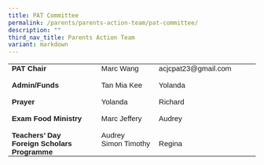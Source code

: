 ```yaml
---
title: PAT Committee
permalink: /parents/parents-action-team/pat-committee/
description: ""
third_nav_title: Parents Action Team
variant: markdown
---
```

<table style="border-collapse:collapse;border:none;">
    <tbody>
        <tr>
            <td style="width: 179.75pt;padding: 0in 5.4pt;vertical-align: top;">
                <p style="margin-top:0in;margin-right:0in;margin-bottom:0in;margin-left:0in;text-align:left;line-height:normal;font-size:15px;font-family:&quot;Arial&quot;,sans-serif;"><strong>PAT Chair</strong></p>
            </td>
            <td style="width: 113.5pt;padding: 0in 5.4pt;vertical-align: top;">
                <p style="margin-top:0in;margin-right:0in;margin-bottom:0in;margin-left:0in;text-align:left;line-height:normal;font-size:15px;font-family:&quot;Arial&quot;,sans-serif;">Marc Wang</p>
            </td>
            <td style="width: 174.25pt;padding: 0in 5.4pt;vertical-align: top;">
                <p style="margin-top:0in;margin-right:0in;margin-bottom:0in;margin-left:0in;text-align:left;line-height:normal;font-size:15px;font-family:&quot;Arial&quot;,sans-serif;">acjcpat23@gmail.com</p>
                <p style="margin-top:0in;margin-right:0in;margin-bottom:0in;margin-left:0in;text-align:left;line-height:normal;font-size:15px;font-family:&quot;Arial&quot;,sans-serif;">&nbsp;</p>
            </td>
        </tr>
        <tr>
            <td style="width: 179.75pt;padding: 0in 5.4pt;vertical-align: top;">
                <p style="margin-top:0in;margin-right:0in;margin-bottom:0in;margin-left:0in;text-align:left;line-height:normal;font-size:15px;font-family:&quot;Arial&quot;,sans-serif;"><strong>Admin/Funds</strong></p>
                <p style="margin-top:0in;margin-right:0in;margin-bottom:0in;margin-left:0in;text-align:left;line-height:normal;font-size:15px;font-family:&quot;Arial&quot;,sans-serif;"><strong>&nbsp;</strong></p>
            </td>
            <td style="width: 113.5pt;padding: 0in 5.4pt;vertical-align: top;">
                <p style="margin-top:0in;margin-right:0in;margin-bottom:0in;margin-left:0in;text-align:left;line-height:normal;font-size:15px;font-family:&quot;Arial&quot;,sans-serif;">Tan Mia Kee</p>
            </td>
            <td style="width: 174.25pt;padding: 0in 5.4pt;vertical-align: top;">
                <p style="margin-top:0in;margin-right:0in;margin-bottom:0in;margin-left:0in;text-align:left;line-height:normal;font-size:15px;font-family:&quot;Arial&quot;,sans-serif;">Yolanda</p>
            </td>
        </tr>
        <tr>
            <td style="width: 179.75pt;padding: 0in 5.4pt;vertical-align: top;">
                <p style="margin-top:0in;margin-right:0in;margin-bottom:0in;margin-left:0in;text-align:left;line-height:normal;font-size:15px;font-family:&quot;Arial&quot;,sans-serif;"><strong>Prayer</strong></p>
                <p style="margin-top:0in;margin-right:0in;margin-bottom:0in;margin-left:0in;text-align:left;line-height:normal;font-size:15px;font-family:&quot;Arial&quot;,sans-serif;"><strong>&nbsp;</strong></p>
            </td>
            <td style="width: 113.5pt;padding: 0in 5.4pt;vertical-align: top;">
                <p style="margin-top:0in;margin-right:0in;margin-bottom:0in;margin-left:0in;text-align:left;line-height:normal;font-size:15px;font-family:&quot;Arial&quot;,sans-serif;">Yolanda</p>
            </td>
            <td style="width: 174.25pt;padding: 0in 5.4pt;vertical-align: top;">
                <p style="margin-top:0in;margin-right:0in;margin-bottom:0in;margin-left:0in;text-align:left;line-height:normal;font-size:15px;font-family:&quot;Arial&quot;,sans-serif;">Richard</p>
            </td>
        </tr>
        <tr>
            <td style="width: 179.75pt;padding: 0in 5.4pt;vertical-align: top;">
                <p style="margin-top:0in;margin-right:0in;margin-bottom:0in;margin-left:0in;text-align:left;line-height:normal;font-size:15px;font-family:&quot;Arial&quot;,sans-serif;"><strong>Exam Food Ministry</strong></p>
            </td>
            <td style="width: 113.5pt;padding: 0in 5.4pt;vertical-align: top;">
                <p style="margin-top:0in;margin-right:0in;margin-bottom:0in;margin-left:0in;text-align:left;line-height:normal;font-size:15px;font-family:&quot;Arial&quot;,sans-serif;">Marc Jeffery</p>
            </td>
            <td style="width: 174.25pt;padding: 0in 5.4pt;vertical-align: top;">
                <p style="margin-top:0in;margin-right:0in;margin-bottom:0in;margin-left:0in;text-align:left;line-height:normal;font-size:15px;font-family:&quot;Arial&quot;,sans-serif;">Audrey</p>
            </td>
        </tr>
        <tr>
            <td style="width: 179.75pt;padding: 0in 5.4pt;vertical-align: top;">
                <p style="margin-top:0in;margin-right:0in;margin-bottom:0in;margin-left:0in;text-align:left;line-height:normal;font-size:15px;font-family:&quot;Arial&quot;,sans-serif;"><strong>&nbsp;</strong></p>
            </td>
        </tr><tr>
            <td style="width: 179.75pt;padding: 0in 5.4pt;vertical-align: top;">
                <p style="margin-top:0in;margin-right:0in;margin-bottom:0in;margin-left:0in;text-align:left;line-height:normal;font-size:15px;font-family:&quot;Arial&quot;,sans-serif;"><strong>Teachers’ Day</strong></p>
            </td>
            <td style="width: 113.5pt;padding: 0in 5.4pt;vertical-align: top;">
                <p style="margin-top:0in;margin-right:0in;margin-bottom:0in;margin-left:0in;text-align:left;line-height:normal;font-size:15px;font-family:&quot;Arial&quot;,sans-serif;">Audrey</p>
            </td>
             </tr><tr>
            <td style="width: 179.75pt;padding: 0in 5.4pt;vertical-align: top;">
                <p style="margin-top:0in;margin-right:0in;margin-bottom:0in;margin-left:0in;text-align:left;line-height:normal;font-size:15px;font-family:&quot;Arial&quot;,sans-serif;"><strong>Foreign Scholars Programme</strong></p>
            </td>
            <td style="width: 113.5pt;padding: 0in 5.4pt;vertical-align: top;">
                <p style="margin-top:0in;margin-right:0in;margin-bottom:0in;margin-left:0in;text-align:left;line-height:normal;font-size:15px;font-family:&quot;Arial&quot;,sans-serif;">Simon Timothy</p>
            </td>
            <td style="width: 174.25pt;padding: 0in 5.4pt;vertical-align: top;">
                <p style="margin-top:0in;margin-right:0in;margin-bottom:0in;margin-left:0in;text-align:left;line-height:normal;font-size:15px;font-family:&quot;Arial&quot;,sans-serif;">Regina</p>
            </td>
        </tr>
    </tbody>
</table>